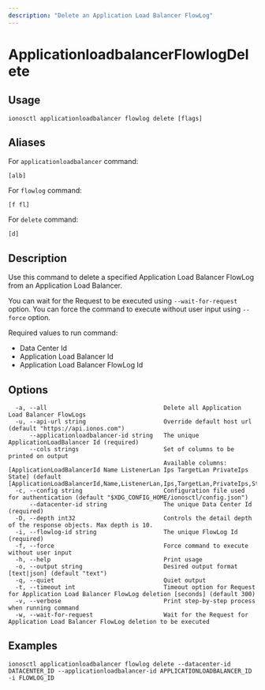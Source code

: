 ```yaml
---
description: "Delete an Application Load Balancer FlowLog"
---
```


# ApplicationloadbalancerFlowlogDelete

## Usage

```text
ionosctl applicationloadbalancer flowlog delete [flags]
```

## Aliases

For `applicationloadbalancer` command:

```text
[alb]
```

For `flowlog` command:

```text
[f fl]
```

For `delete` command:

```text
[d]
```

## Description

Use this command to delete a specified Application Load Balancer FlowLog from an Application Load Balancer.

You can wait for the Request to be executed using `--wait-for-request` option. You can force the command to execute without user input using `--force` option.

Required values to run command:

* Data Center Id
* Application Load Balancer Id
* Application Load Balancer FlowLog Id

## Options

```text
  -a, --all                                 Delete all Application Load Balancer FlowLogs
  -u, --api-url string                      Override default host url (default "https://api.ionos.com")
      --applicationloadbalancer-id string   The unique ApplicationLoadBalancer Id (required)
      --cols strings                        Set of columns to be printed on output 
                                            Available columns: [ApplicationLoadBalancerId Name ListenerLan Ips TargetLan PrivateIps State] (default [ApplicationLoadBalancerId,Name,ListenerLan,Ips,TargetLan,PrivateIps,State])
  -c, --config string                       Configuration file used for authentication (default "$XDG_CONFIG_HOME/ionosctl/config.json")
      --datacenter-id string                The unique Data Center Id (required)
  -D, --depth int32                         Controls the detail depth of the response objects. Max depth is 10.
  -i, --flowlog-id string                   The unique FlowLog Id (required)
  -f, --force                               Force command to execute without user input
  -h, --help                                Print usage
  -o, --output string                       Desired output format [text|json] (default "text")
  -q, --quiet                               Quiet output
  -t, --timeout int                         Timeout option for Request for Application Load Balancer FlowLog deletion [seconds] (default 300)
  -v, --verbose                             Print step-by-step process when running command
  -w, --wait-for-request                    Wait for the Request for Application Load Balancer FlowLog deletion to be executed
```

## Examples

```text
ionosctl applicationloadbalancer flowlog delete --datacenter-id DATACENTER_ID --applicationloadbalancer-id APPLICATIONLOADBALANCER_ID -i FLOWLOG_ID
```

